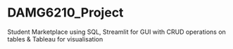 # DAMG6210_Project

Student Marketplace using SQL, Streamlit for GUI with CRUD operations on tables & Tableau for visualisation
